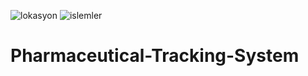 ![lokasyon](https://user-images.githubusercontent.com/76121438/124392930-adc46580-dd00-11eb-9f7b-2b92cef9f501.JPG)
![islemler](https://user-images.githubusercontent.com/76121438/124392931-aef59280-dd00-11eb-9128-6e99aea68b59.JPG)
# Pharmaceutical-Tracking-System
